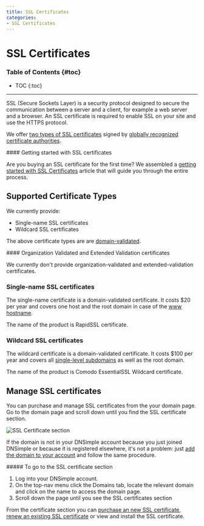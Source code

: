 ```yaml
---
title: SSL Certificates
categories:
- SSL Certificates
---
```


# SSL Certificates

### Table of Contents {#toc}

* TOC
{:toc}

---

SSL (Secure Sockets Layer) is a security protocol designed to secure the communication between a server and a client, for example a web server and a browser. An SSL certificate is required to enable SSL on your site and use the HTTPS protocol.

We offer [two types of SSL certificates](/articles/ssl-certificates-types/) signed by [globally recognized certificate authorities](/articles/what-ssl-certificate-authorities/).

<info>
#### Getting started with SSL certificates

Are you buying an SSL certificate for the first time? We assembled a [getting started with SSL Certificates](/articles/getting-started-ssl-certificates/) article that will guide you through the entire process.
</info>


## Supported Certificate Types

We currently provide:

- Single-name SSL certificates
- Wildcard SSL certificates

The above certificate types are are [domain-validated](/articles/ssl-certificates-email-approval).

<note>
#### Organization Validated and Extended Validation certificates

We currently don't provide organization-validated and extended-validation certificates.
</note>

### Single-name SSL certificates

The single-name certificate is a domain-validated certificate. It costs $20 per year and covers one host and the root domain in case of the [www hostname](/articles/ssl-certificate-hostname/).

The name of the product is RapidSSL certificate.

### Wildcard SSL certificates

The wildcard certificate is a domain-validated certificate. It costs $100 per year and covers all [single-level subdomains](/articles/ssl-certificate-hostname/) as well as the root domain.

The name of the product is Comodo EssentialSSL Wildcard certificate.


## Manage SSL certificates

You can purchase and manage SSL certificates from the your domain page. Go to the domain page and scroll down until you find the SSL certificate section.

![SSL Certificate section](/files/domain-certificates-section.png)

If the domain is not in your DNSimple account because you just joined DNSimple or because it is registered elsewhere, it's not a problem: just [add the domain to your account](/articles/adding-domain/) and follow the same procedure.

<div class="section-steps" markdown="1">
##### To go to the SSL certificate section

1.  Log into your DNSimple account.
1.  On the top-nav menu click the <label>Domains</label> tab, locate the relevant domain and click on the name to access the domain page.
1.  Scroll down the page until you see the <label>SSL certificates</label> section
</div>

From the certificate section you can [purchase an new SSL certificate](/articles/purchasing-ssl-certificates/), [renew an existing SSL certificate](/articles/renewing-ssl-certificates/) or view and install the SSL certificate.
